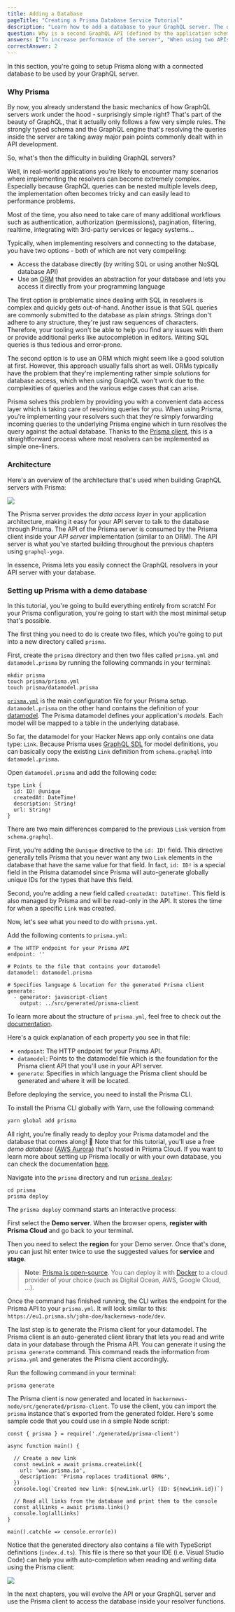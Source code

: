 ```yaml
---
title: Adding a Database
pageTitle: "Creating a Prisma Database Service Tutorial"
description: "Learn how to add a database to your GraphQL server. The database is powered by Prisma and connected to the server via GraphQL bindings."
question: Why is a second GraphQL API (defined by the application schema) needed in a GraphQL server architecture with Prisma?
answers: ["To increase performance of the server", "When using two APIs, the GraphQL server can be scaled better", "The Prisma API only is an interface to the database, but doesn't allow for any sort of application logic which is needed in most apps", "It is required by the GraphQL specification"]
correctAnswer: 2
---
```


In this section, you're going to setup Prisma along with a connected database to be used by your GraphQL server.

### Why Prisma

By now, you already understand the basic mechanics of how GraphQL servers work under the hood - surprisingly simple right? That's part of the beauty of GraphQL, that it actually only follows a few very simple rules. The strongly typed schema and the GraphQL engine that's resolving the queries inside the server are taking away major pain points commonly dealt with in API development.

So, what's then the difficulty in building GraphQL servers?

Well, in real-world applications you're likely to encounter many scenarios where implementing the resolvers can become extremely complex. Especially because GraphQL queries can be nested multiple levels deep, the implementation often becomes tricky and can easily lead to performance problems.

Most of the time, you also need to take care of many additional workflows such as authentication, authorization (permissions), pagination, filtering, realtime, integrating with 3rd-party services or legacy systems...

Typically, when implementing resolvers and connecting to the database, you have two options - both of which are not very compelling:

- Access the database directly (by writing SQL or using another NoSQL database API)
- Use an [ORM](https://en.wikipedia.org/wiki/Object-relational_mapping) that provides an abstraction for your database and lets you access it directly from your programming language

The first option is problematic since dealing with SQL in resolvers is complex and quickly gets out-of-hand. Another issue is that SQL queries are commonly submitted to the database as plain _strings_. Strings don't adhere to any structure, they're just raw sequences of characters. Therefore, your tooling won't be able to help you find any issues with them or provide additional perks like autocompletion in editors. Writing SQL queries is thus tedious and error-prone.

The second option is to use an ORM which might seem like a good solution at first. However, this approach usually falls short as well. ORMs typically have the problem that they're implementing rather simple solutions for database access, which when using GraphQL won't work due to the complexities of queries and the various edge cases that can arise.

Prisma solves this problem by providing you with a convenient data access layer which is taking care of resolving queries for you. When using Prisma, you're implementing your resolvers such that they're simply forwarding incoming queries to the underlying Prisma engine which in turn resolves the query against the actual database. Thanks to the [Prisma client](https://www.prisma.io/docs/prisma-client/), this is a straightforward process where most resolvers can be implemented as simple one-liners.

### Architecture

Here's an overview of the architecture that's used when building GraphQL servers with Prisma:

![](https://imgur.com/OyIQQxF.png)

The Prisma server provides the _data access layer_ in your application architecture, making it easy for your API server to talk to the database through Prisma. The API of the Prisma server is consumed by the Prisma client inside your _API server_ implementation (similar to an ORM). The API server is what you've started building throughout the previous chapters using `graphql-yoga`.

In essence, Prisma lets you easily connect the GraphQL resolvers in your API server with your database.

### Setting up Prisma with a demo database

In this tutorial, you're going to build everything entirely from scratch! For your Prisma configuration, you're going to start with the most minimal setup that's possible.

The first thing you need to do is create two files, which you're going to put into a new directory called `prisma`.

<Instruction>

First, create the `prisma` directory and then two files called `prisma.yml` and `datamodel.prisma` by running the following commands in your terminal:

```bash(path=".../hackernews-node/")
mkdir prisma
touch prisma/prisma.yml
touch prisma/datamodel.prisma
```

</Instruction>

[`prisma.yml`](https://www.prisma.io/docs/-5cy7/) is the main configuration file for your Prisma setup. `datamodel.prisma` on the other hand contains the definition of your [datamodel](https://www.prisma.io/docs/-knul). The Prisma datamodel defines your application's _models_. Each model will be mapped to a table in the underlying database.

So far, the datamodel for your Hacker News app only contains one data type: `Link`. Because Prisma uses [GraphQL SDL](https://www.prisma.io/blog/graphql-sdl-schema-definition-language-6755bcb9ce51) for model definitions, you can basically copy the existing `Link` definition from `schema.graphql` into `datamodel.prisma`.

<Instruction>

Open `datamodel.prisma` and add the following code:

```graphql{2,3}(path=".../hackernews-node/prisma/datamodel.prisma")
type Link {
  id: ID! @unique
  createdAt: DateTime!
  description: String!
  url: String!
}
```

</Instruction>

There are two main differences compared to the previous `Link` version from `schema.graphql`.

First, you're adding the `@unique` directive to the `id: ID!` field. This directive generally tells Prisma that you never want any two `Link` elements in the database that have the same value for that field. In fact, `id: ID!` is a special field in the Prisma datamodel since Prisma will auto-generate globally unique IDs for the types that have this field.

Second, you're adding a new field called `createdAt: DateTime!`. This field is also managed by Prisma and will be read-only in the API. It stores the time for when a specific `Link` was created.

Now, let's see what you need to do with `prisma.yml`.

<Instruction>

Add the following contents to `prisma.yml`:

```graphql(path=".../hackernews-node/prisma/prisma.yml")
# The HTTP endpoint for your Prisma API
endpoint: ''

# Points to the file that contains your datamodel
datamodel: datamodel.prisma

# Specifies language & location for the generated Prisma client
generate:
  - generator: javascript-client
    output: ../src/generated/prisma-client
```

</Instruction>

To learn more about the structure of `prisma.yml`, feel free to check out the [documentation](https://www.prisma.io/docs/-5cy7#reference).

Here's a quick explanation of each property you see in that file:

- `endpoint`: The HTTP endpoint for your Prisma API.
- `datamodel`: Points to the datamodel file which is the foundation for the Prisma client API that you'll use in your API server.
- `generate`: Specifies in which language the Prisma client should be generated and where it will be located.

Before deploying the service, you need to install the Prisma CLI.

<Instruction>

To install the Prisma CLI globally with Yarn, use the following command:

```bash
yarn global add prisma
```

</Instruction>

All right, you're finally ready to deploy your Prisma datamodel and the database that comes along! 🙌 Note that for this tutorial, you'll use a free _demo database_ ([AWS Aurora](https://aws.amazon.com/de/rds/aurora/)) that's hosted in Prisma Cloud. If you want to learn more about setting up Prisma locally or with your own database, you can check the documentation [here](https://www.prisma.io/docs/-a002/).

<Instruction>

Navigate into the `prisma` directory and run [`prisma deploy`](https://www.prisma.io/docs/-xcv9/):

```bash(path=".../hackernews-node/")
cd prisma
prisma deploy
```

</Instruction>

The `prisma deploy` command starts an interactive process: 

<Instruction>

First select the **Demo server**. When the browser opens, **register with Prisma Cloud** and go back to your terminal.

</Instruction>

<Instruction>

Then you need to select the **region** for your Demo server. Once that's done, you can just hit enter twice to use the suggested values for **service** and **stage**.

</Instruction>

> **Note**: [Prisma is open-source](https://github.com/prisma/prisma). You can deploy it with [Docker](http://docker.com/) to a cloud provider of your choice (such as Digital Ocean, AWS, Google Cloud, ...).

Once the command has finished running, the CLI writes the endpoint for the Prisma API to your `prisma.yml`. It will look similar to this: `https://eu1.prisma.sh/john-doe/hackernews-node/dev`.

The last step is to generate the Prisma client for your datamodel. The Prisma client is an auto-generated client library that lets you read and write data in your database through the Prisma API. You can generate it using the `prisma generate` command. This command reads the information from `prisma.yml` and generates the Prisma client accordingly.

<Instruction>

Run the following command in your terminal:

```bash(path=".../hackernews-node/prisma")
prisma generate
```

</Instruction>

The Prisma client is now generated and located in `hackernews-node/src/generated/prisma-client`. To use the client, you can import the `prisma` instance that's exported from the generated folder. Here's some sample code that you could use in a simple Node script:

```js(nocopy)
const { prisma } = require('./generated/prisma-client')

async function main() {

  // Create a new link
  const newLink = await prisma.createLink({ 
    url: 'www.prisma.io',
    description: 'Prisma replaces traditional ORMs',
  })
  console.log(`Created new link: ${newLink.url} (ID: ${newLink.id})`)

  // Read all links from the database and print them to the console
  const allLinks = await prisma.links()
  console.log(allLinks)
}

main().catch(e => console.error(e))
```

Notice that the generated directory also contains a file with TypeScript definitions (`index.d.ts`). This file is there so that your IDE (i.e. Visual Studio Code) can help you with auto-completion when reading and writing data using the Prisma client:

![](https://imgur.com/kwGNPN4.png)

In the next chapters, you will evolve the API or your GraphQL server and use the Prisma client to access the database inside your resolver functions.